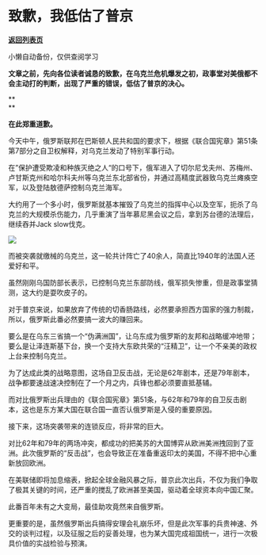 # 致歉，我低估了普京

[**返回列表页**](/gzh/政事堂2019)

小懒自动备份，仅供查阅学习

**文章之前，先向各位读者诚恳的致歉，在乌克兰危机爆发之初，政事堂对美俄都不会主动打的判断，出现了严重的错误，低估了普京的决心。**

 **  
**

 **在此郑重道歉。**

  

今天中午，俄罗斯联邦在巴斯顿人民共和国的要求下，根据《联合国宪章》第51条第7部分之自卫权解释，对乌克兰发动了特别军事行动。

  

在”保护遭受欺凌和种族灭绝之人“的口号下，俄军进入了切尔尼戈夫州、苏梅州、卢甘斯克州和哈尔科夫州等乌克兰东北部省份，并通过高精度武器致乌克兰瘫痪空军，以及登陆敖德萨控制乌克兰海军。

  

大约用了一个多小时，俄罗斯就基本摧毁了乌克兰的指挥中心以及空军，扼杀了乌克兰的大规模杀伤能力，几乎重演了当年慕尼黑会议之后，拿到苏台德的法理后，继续吞并Jack
slow伐克。

  

![](https://mmbiz.qpic.cn/mmbiz_png/rxhS23yu8cP9VBPSMJtgzgKjn4kUWIcNa6xPm6QsUictVzSI7NSpzTWRspIIQ6NUcadJxuiaaFIr2AibUBiaBJGMJg/640?wx_fmt=png)

  

而被突袭就缴械的乌克兰，这一轮共计阵亡了40余人，简直比1940年的法国人还爱好和平。

  

虽然刚刚乌国防部长表示，已控制乌克兰东部防线，俄军损失惨重，但是政事堂猜测，这大约是耍吹皮子的。

  

对于普京来说，如果放弃了传统的切香肠路线，必然要承担西方国家的强力制裁，所以，俄罗斯此番必然要搞一波大的赚回来。

  

要么是在乌东三省搞一个“伪满洲国”，让乌东成为俄罗斯的友邦和战略缓冲地带；要么是让泽连斯基下台，换一个支持大东欧共荣的“汪精卫”，让一个不亲美的政权上台来控制乌克兰。

  

为了达成此类的战略意图，这场自卫反击战，无论是62年剧本，还是79年剧本，战争都要速战速决控制在了一个月之内，兵锋也都必须要直抵基辅。

  

而对比俄罗斯出兵理由的《联合国宪章》第51条，与62年和79年的自卫反击剧本，这也是东方某大国在联合国一直否认俄罗斯是入侵的重要原因。  

  

接下来，这场突袭带来的连锁反应，将非常的巨大。

  

对比62年和79年的两场冲突，都成功的把美苏的大国博弈从欧洲美洲拽回到了亚洲。此次俄罗斯的“反击战”，也会导致正在准备重返印太的美国，不得不把中心重新放回欧洲。

  

在美联储即将加息缩表，掀起全球金融风暴之际，普京此次出兵，不仅为我们争取了极其关键的时间，还严重的搅乱了欧洲甚至美国，驱动着全球资本向中国汇聚。

  

此番百年未有之大变局，最佳助攻竟然来自俄罗斯。  

  

更重要的是，虽然俄罗斯出兵搞得安理会礼崩乐坏，但是此次军事的兵贵神速、外交的谈判过程，以及征服之后的妥善处理，也为某大国完成祖国统一，进行一次极具价值的实战检验与预演。

  

